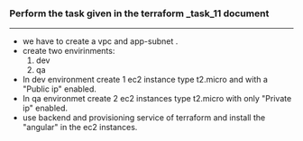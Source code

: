 ### Perform the task given in the terraform _task_11 document
-------------------------------------------------------------
* we have to create a vpc and app-subnet .
* create two envirinments:
    1. dev 
    2. qa 
* In dev environment create 1 ec2 instance type t2.micro and with a "Public ip" enabled.
* In qa environmet create 2 ec2 instances type t2.micro with only "Private ip" enabled.
* use backend and provisioning service of terraform and install the "angular" in the ec2 instances.